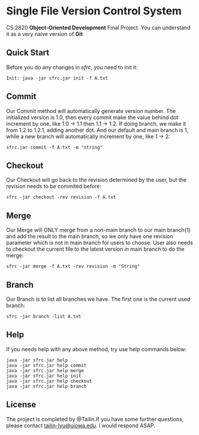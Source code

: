 # Single File Version Control System

CS:2820 **Object-Oriented Development** Final Project. You can understand it as a very naive version of **Git**

## Quick Start

Before you do any changes in *sfrc*, you need to init it:
```
Init: java -jar sfrc.jar init -f A.txt
```

## Commit


Our Commit method will automatically generate version number. The initialized version is 1.0, then every commit make the value behind dot increment by one, like 1.0 -> 1.1 then 1.1 -> 1.2. If doing branch, we make it from 1.2 to 1.2.1, adding another dot. And our default and main branch is 1, while a new branch will automatically increment by one, like 1 -> 2:

```
sfrc.jar commit -f A.txt -m "string"
```

## Checkout

Our Checkout will go back to the revision determined by the user, but the revision needs to be commited before:

```
sfrc -jar checkout -rev revision -f A.txt
```

## Merge

Our Merge will ONLY merge from a non-main branch to our main branch(1) and add the result to the main branch, so we only have one revision parameter which is not in main branch for users to choose. User also needs to checkout the current file to the latest version in main branch to do the merge:

```
sfrc -jar merge -f A.txt -rev revision -m "String"
```

## Branch

Our Branch is to list all branches we have. The first one is the current used branch:

```
sfrc -jar branch -list A.txt
```

## Help

If you needs help with any above method, try use help commands below:

```
java -jar sfrc.jar help
java -jar sfrc.jar help commit
java -jar sfrc.jar help merge
java -jar sfrc.jar help init
java -jar sfrc.jar help checkout
java -jar sfrc.jar help branch
```

## License

The project is completed by @Tailin.If you have some further questions, please contact tailin-lyu@uiowa.edu. I would respond ASAP.

